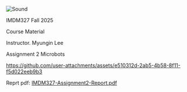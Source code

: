 ![Sound](https://github.com/user-attachments/assets/348a0502-0e68-42f1-b30e-58dc77cb91aa)

IMDM327 Fall 2025 

Course Material

Instructor. Myungin Lee

Assignment 2 Microbots

https://github.com/user-attachments/assets/e510312d-2ab5-4b58-8f11-f5d022eeb9b3

Reprt pdf: [IMDM327-Assignment2-Report.pdf](https://github.com/user-attachments/files/23012739/IMDM327-Assignment2-Report.pdf)


